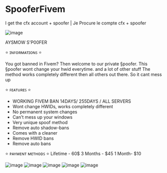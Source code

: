 # SpooferFivem

I get the cfx account + spoofer |
Je Procure le compte cfx + spoofer 

![image](https://user-images.githubusercontent.com/74377244/170155625-13b789bc-aec7-462c-afc9-02c8ade6441e.png)



 ‎AYSMOW S'P00FER




⭐ ɪɴꜰᴏʀᴍᴀᴛɪᴏɴꜱ ⭐

You got banned in Fivem?
Then welcome to our private §poofer.
This §poofer wont change your hwid everytime.
and a lot of other stuff
The method works completely different then
all others out there. So it cant mess up


⭐ ꜰᴇᴀᴛᴜʀᴇꜱ ⭐ 

- WORKING FIVEM BAN 14DAYS/ 255DAYS / ALL SERVERS
- Wont change HWIDs, works completely different
- No permanent system changes
- Can't mess up your windows
- Very unique spoof method
- Remove auto shadow-bans
- Comes with a cleaner
- Remove HWID bans
- Remove auto bans


⭐ ᴘᴀʏᴍᴇɴᴛ ᴍᴇᴛʜᴏᴅꜱ ⭐ 
Lifetime - 60$
3 Months - $45
1 Month- $10



![image](https://user-images.githubusercontent.com/74377244/170155787-f7d364e8-40ae-4f84-8c30-1f39b34cc838.png)
![image](https://user-images.githubusercontent.com/74377244/170155811-3ad747d1-351e-49aa-8437-0f0d064fb221.png)
![image](https://user-images.githubusercontent.com/74377244/170155821-a87e125d-ecc7-4683-8993-40fd7b8c0962.png)
![image](https://user-images.githubusercontent.com/74377244/170155837-382a8335-1671-4703-a222-ddd3624e06c0.png)
![image](https://user-images.githubusercontent.com/74377244/170155852-2d6a749f-2492-40d8-ac3c-5c24697b08d5.png)


